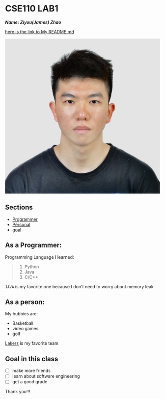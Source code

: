 # CSE110 LAB1
**_Name: Ziyou(James) Zhao_**


[here is the link to My README.md](/README.md)


![image](https://github.com/Jameszzyyyyy/CSE110SP23/blob/main/pic.jpeg)

## Sections
- [Programmer](https://github.com/Jameszzyyyyy/CSE110SP23/edit/main/index.md#as-a-programmer)
- [Personal](https://github.com/Jameszzyyyyy/CSE110SP23/edit/main/index.md#as-a-person)
- [goal](https://github.com/Jameszzyyyyy/CSE110SP23/edit/main/index.md#goal-in-this-class)



## As a Programmer:
Programming Language I learned:
> 1. Python
> 2. Java
> 3. C/C++

 `JAVA` is my favorite one because I don't need to worry about memory leak

## As a person:
My hubbies are:
- Basketball
- video games
- golf

[Lakers](https://www.nba.com/lakers?tmd=1) is my favorite team
 


## Goal in this class

- [ ] make more friends
- [ ] learn about software engineering
- [ ] get a good grade

Thank you!!!
